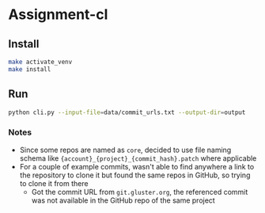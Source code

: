 # Assignment-cl

## Install

```bash
make activate_venv
make install
```

## Run

```bash
python cli.py --input-file=data/commit_urls.txt --output-dir=output
```

### Notes

* Since some repos are named as `core`, decided to use file naming schema like `{account}_{project}_{commit_hash}.patch` where applicable
* For a couple of example commits, wasn't able to find anywhere a link to the repository to clone it but found the same repos in GitHub, so trying to clone it from there
  * Got the commit URL from `git.gluster.org`, the referenced commit was not available in the GitHub repo of the same project 